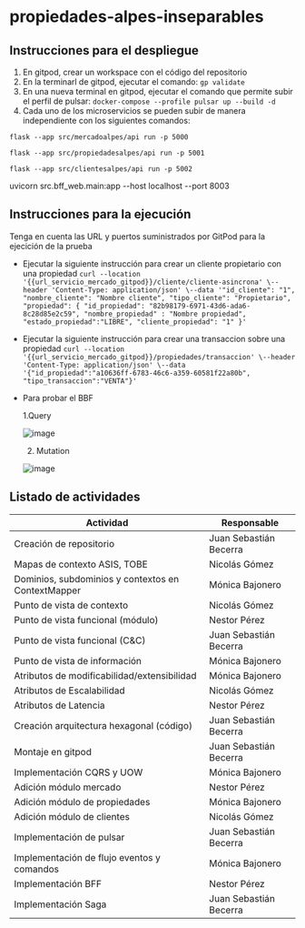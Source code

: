 # propiedades-alpes-inseparables

## Instrucciones para el despliegue
1. En gitpod, crear un workspace con el código del repositorio
2. En la terminarl de gitpod, ejecutar el comando:
```gp validate```
3. En una nueva terminal en gitpod, ejecutar el comando que permite subir el perfil de pulsar:
```docker-compose --profile pulsar up --build -d```
4. Cada uno de los microservicios se pueden subir de manera independiente con los siguientes comandos:
   
```flask --app src/mercadoalpes/api run -p 5000```

```flask --app src/propiedadesalpes/api run -p 5001```

```flask --app src/clientesalpes/api run -p 5002```

uvicorn src.bff_web.main:app --host localhost --port 8003 


## Instrucciones para la ejecución
Tenga en cuenta las URL y puertos suministrados por GitPod para la ejecición de la prueba
* Ejecutar la siguiente instrucción para crear un cliente propietario con una propiedad
```curl --location '{{url_servicio_mercado_gitpod}}/cliente/cliente-asincrona' \--header 'Content-Type: application/json' \--data '"id_cliente": "1", "nombre_cliente": "Nombre cliente", "tipo_cliente": "Propietario", "propiedad": { "id_propiedad": "82b98179-6971-43d6-ada6-8c28d85e2c59", "nombre_propiedad" : "Nombre propiedad", "estado_propiedad":"LIBRE", "cliente_propiedad": "1" }'```

* Ejecutar la siguiente instrucción para crear una transaccion sobre una propiedad
```curl --location '{{url_servicio_mercado_gitpod}}/propiedades/transaccion' \--header 'Content-Type: application/json' \--data '{"id_propiedad":"a10636ff-6783-46c6-a359-60581f22a80b", "tipo_transaccion":"VENTA"}'```
* Para probar el BBF
  
  1.Query

  ![image](https://github.com/JuanSebastianBecerra/propiedades-alpes-inseparables/assets/20029761/b74ae69c-0291-48ce-b1ec-d4ad8f5a9b3f)

  2. Mutation

  ![image](https://github.com/JuanSebastianBecerra/propiedades-alpes-inseparables/assets/20029761/4e29f34a-950a-4ba8-b37d-57e9e6510a44)

## Listado de actividades
| Actividad                                          | Responsable            |
|----------------------------------------------------|------------------------|
| Creación de repositorio                            | Juan Sebastián Becerra |
| Mapas de contexto ASIS, TOBE                       | Nicolás Gómez          |
| Dominios, subdominios y contextos en ContextMapper | Mónica Bajonero        |
| Punto de vista de contexto                         | Nicolás Gómez          |
| Punto de vista funcional (módulo)                  | Nestor Pérez           |
| Punto de vista funcional (C&C)                     | Juan Sebastián Becerra |
| Punto de vista de información                      | Mónica Bajonero        |
| Atributos de modificabilidad/extensibilidad        | Mónica Bajonero        |
| Atributos de Escalabilidad                         | Nicolás Gómez          |
| Atributos de Latencia                              | Nestor Pérez           |
| Creación arquitectura hexagonal (código)           | Juan Sebastián Becerra |
| Montaje en gitpod                                  | Juan Sebastián Becerra |
| Implementación CQRS y UOW                          | Mónica Bajonero        |
| Adición módulo mercado                             | Nestor Pérez           |
| Adición módulo de propiedades                      | Mónica Bajonero        |
| Adición módulo de clientes                         | Nicolás Gómez          |
| Implementación de pulsar                           | Juan Sebastián Becerra |
| Implementación de flujo eventos y comandos         | Mónica Bajonero        |
| Implementación BFF                                 | Nestor Pérez           |
| Implementación Saga                                | Juan Sebastián Becerra |



